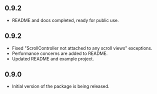 ## 0.9.2

- README and docs completed, ready for public use.

## 0.9.2

- Fixed "ScrollController not attached to any scroll views" exceptions. 
- Performance concerns are added to README.
- Updated README and example project.

## 0.9.0

- Initial version of the package is being released. 
